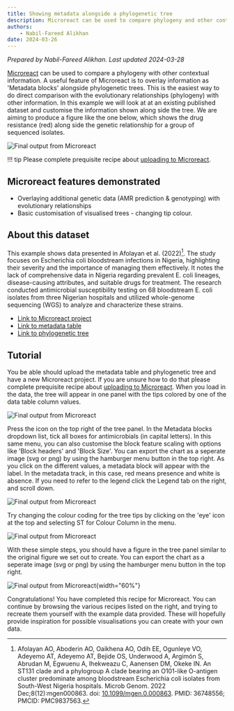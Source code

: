 ```yaml
---
title: Showing metadata alongside a phylogenetic tree
description: Microreact can be used to compare phylogeny and other contextual information
authors:
    - Nabil-Fareed Alikhan
date: 2024-03-26
---
```


*Prepared by Nabil-Fareed Alikhan. Last updated 2024-03-28*

[Microreact](https://microreact.org/) can be used to compare a phylogeny with other contextual information. A useful feature of Microreact is to overlay information as 'Metadata blocks' alongside phylogenetic trees. This is the easiest way to do direct comparison with the evolutionary relationships (phylogeny) with other information. In this example we will look at at an existing published dataset and customise the information shown along side the tree. We are aiming to produce a figure like the one below, which shows the drug resistance (red) along side the genetic relationship for a group of sequenced isolates.

![Final output from Microreact](./showing-metadata-blocks/final-tree.png)

!!! tip 
    Please complete prequisite recipe about [uploading to Microreact](./basic-upload.md). 

## Microreact features demonstrated

* Overlaying additional genetic data (AMR prediction & genotyping) with evolutionary relationships 
* Basic customisation of visualised trees - changing tip colour.

## About this dataset 

This example shows data presented in Afolayan et al. (2022)[^1]. The study focuses on Escherichia coli bloodstream infections in Nigeria, highlighting their severity and the importance of managing them effectively. It notes the lack of comprehensive data in Nigeria regarding prevalent E. coli lineages, disease-causing attributes, and suitable drugs for treatment. The research conducted antimicrobial susceptibility testing on 68 bloodstream E. coli isolates from three Nigerian hospitals and utilized whole-genome sequencing (WGS) to analyze and characterize these strains.

* [Link to Microreact project](https://microreact.org/project/hmj3KwxS1dmmFPCKFx6qeA-invasive-escherichia-coli-sw-nigeria-2016-2018)
* [Link to metadata table](https://microreact.org/api/files/raw?24b84257a3f709b645d02901978ea98198900fe5)
* [Link to phylogenetic tree](https://microreact.org/api/files/raw?d73e379972dfb70ef31b371e1ef619d034d5d2dd)

## Tutorial
    
You be able should upload the metadata table and phylogenetic tree and have a new Microreact project. If you are unsure how to do that please complete prequisite recipe about [uploading to Microreact](./basic-upload.md). When you load in the data, the tree will appear in one panel with the tips colored by one of the data table column values. 

![Final output from Microreact](./showing-metadata-blocks/first-tree.png)

Press the icon on the top right of the tree panel. In the Metadata blocks dropdown list, tick all boxes for antimicrobials (in capital letters). In this same menu, you can also customise the block feature scaling with options like 'Block headers' and 'Block Size'. You can export the chart as a seperate image (svg or png) by using the hamburger menu button in the top right. As you click on the different values, a metadata block will appear with the label. In the metadata track, in this case, red means presence and white is absence.  If you need to refer to the legend click the Legend tab on the right, and scroll down.

![Final output from Microreact](./showing-metadata-blocks/metadata-block.png)

Try changing the colour coding for the tree tips by clicking on the 'eye' icon at the top and selecting ST for Colour Column in the menu. 

![Final output from Microreact](./showing-metadata-blocks/st.png)

With these simple steps, you should have a figure in the tree panel similar to the original figure we set out to create. You can export the chart as a seperate image (svg or png) by using the hamburger menu button in the top right. 

![Final output from Microreact](./showing-metadata-blocks/final-tree.png){width="60%"}

Congratulations! You have completed this recipe for Microreact. You can continue by browsing the various recipes listed on the right, and trying to recreate them yourself with the example data provided. These will hopefully provide inspiration for possible visualisations you can create with your own data. 


[^1]: Afolayan AO, Aboderin AO, Oaikhena AO, Odih EE, Ogunleye VO, Adeyemo AT, Adeyemo AT, Bejide OS, Underwood A, Argimón S, Abrudan M, Egwuenu A, Ihekweazu C, Aanensen DM, Okeke IN. An ST131 clade and a phylogroup A clade bearing an O101-like O-antigen cluster predominate among bloodstream Escherichia coli isolates from South-West Nigeria hospitals. Microb Genom. 2022 Dec;8(12):mgen000863. doi: [10.1099/mgen.0.000863](https://doi.org/10.1099/mgen.0.000863). PMID: 36748556; PMCID: PMC9837563.
